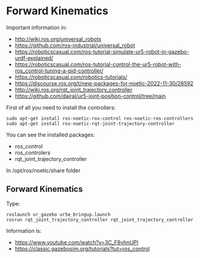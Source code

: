 # **Forward Kinematics**

Important information in:

- http://wiki.ros.org/universal_robots
- https://github.com/ros-industrial/universal_robot
- https://roboticscasual.com/ros-tutorial-simulate-ur5-robot-in-gazebo-urdf-explained/
- https://roboticscasual.com/ros-tutorial-control-the-ur5-robot-with-ros_control-tuning-a-pid-controller/
- https://roboticscasual.com/robotics-tutorials/
- https://discourse.ros.org/t/new-packages-for-noetic-2022-11-30/28592
- http://wiki.ros.org/rqt_joint_trajectory_controller
- https://github.com/dairal/ur5-joint-position-control/tree/main

First of all you need to install the controllers:
```shell
sudo apt-get install ros-noetic-ros-control ros-noetic-ros-controllers
sudo apt-get install ros-noetic-rqt-joint-trajectory-controller
```
You can see the installed packages:
- ros_control
- ros_controlers
- rqt_joint_trajectory_controller

In /opt/ros/noetic/share folder

## **Forward Kinematics**
Type:
```shell
roslaunch ur_gazebo ur5e_bringup.launch
rosrun rqt_joint_trajectory_controller rqt_joint_trajectory_controller
```

Information is:

- https://www.youtube.com/watch?v=3C_F8vhnUPI
- https://classic.gazebosim.org/tutorials?tut=ros_control